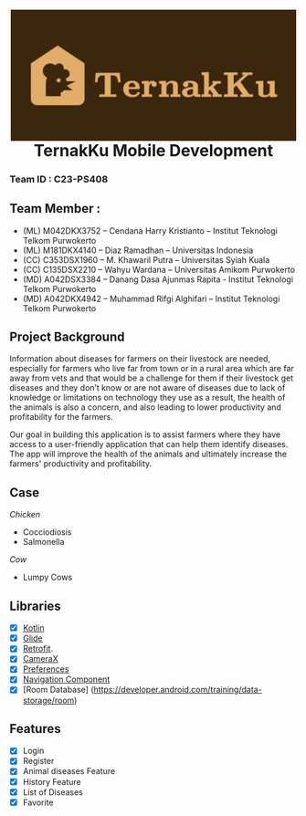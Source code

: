 <h1 align="center">
  <img align="center" src="Image/Logo_TernakKu_1.png"  width="500"></img>
<br>
TernakKu Mobile Development 
</h1>

### Team ID		: C23-PS408
## Team Member		: 
* (ML)	M042DKX3752 – Cendana Harry Kristianto – Institut Teknologi Telkom Purwokerto
* (ML)	M181DKX4140 – Diaz Ramadhan – Universitas Indonesia
* (CC)	C353DSX1960 – M. Khawaril Putra – Universitas Syiah Kuala
* (CC)	C135DSX2210 – Wahyu Wardana – Universitas Amikom Purwokerto
* (MD)	A042DSX3384 – Danang Dasa Ajunmas Rapita - Institut Teknologi Telkom Purwokerto
* (MD)  A042DKX4942 – Muhammad Rifgi Alghifari – Institut Teknologi Telkom Purwokerto

## Project Background
Information about diseases for farmers on their livestock are needed, especially for farmers who live far from town or in a rural area which are far away from vets and that would be a challenge for them if their livestock get diseases and they don’t know or are not aware of diseases due to lack of knowledge or limitations on technology they use as a result, the health of the animals is also a concern, and also leading to lower productivity and profitability for the farmers. 

Our goal in building this application is to assist farmers where they have access to a user-friendly application that can help them identify diseases. The app will improve the health of the animals and ultimately increase the farmers' productivity and profitability.

## Case
*Chicken*
* Cocciodiosis
* Salmonella

*Cow*
* Lumpy Cows

## Libraries
* [x] [Kotlin](https://kotlinlang.org/)
* [x] [Glide](https://github.com/bumptech/glide)
* [x] [Retrofit](https://square.github.io/retrofit/).
* [x] [CameraX](https://developer.android.com/training/camerax)
* [x] [Preferences](https://developer.android.com/reference/android/preference/Preference)
* [x] [Navigation Component](https://developer.android.com/guide/navigation/navigation-getting-started)
* [x] [Room Database] (https://developer.android.com/training/data-storage/room)

## Features
* [x] Login
* [x] Register
* [x] Animal diseases Feature
* [x] History Feature
* [x] List of Diseases
* [x] Favorite
